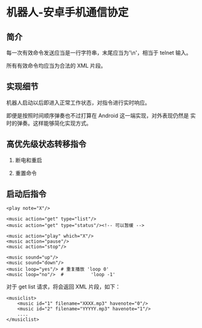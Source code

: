 # 机器人-安卓手机通信协定

## 简介
每一次有效命令发送应当是一行字符串，末尾应当为'\n'，相当于 telnet 输入。

所有有效命令均应当为合法的 XML 片段。

## 实现细节
机器人启动以后即进入正常工作状态，对指令进行实时响应。

即便是按照时间顺序弹奏也不过打算在 Android 这一端实现，对外表现仍然是
实时的弹奏。这样能够简化实现方式。
 

## 高优先级状态转移指令

1. 断电和重启

    <command action="poweroff"/>
    <command action="reboot"/>

2. 重置命令

    <command action="reset all"/>
    <command action="reset note"/>

## 启动后指令

    <play note="X"/>

    <music action="get" type="list"/>
    <music action="get" type="status"/><!-- 可以暂缓 -->

    <music action="play" which="X"/>
    <music action="pause"/>
    <music action="stop"/>

    <music sound="up"/>
    <music sound="down"/>
    <music loop="yes"/> # 重复播放 'loop 0'
    <music loop="no"/>  #          'loop -1'

对于 get list 请求，将会返回 XML 片段，如下：

    <musiclist>
        <music id="1" filename="XXXX.mp3" havenote="0"/>
        <music id="2" filename="YYYYY.mp3" havenote="1"/>
        ....
    </musiclist>
